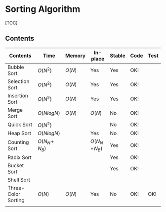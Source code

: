 # Sorting Algorithm



[TOC]



## Contents

| Contents            | Time             | Memory | In-place         | Stable | Code | Test |
| ------------------- | ---------------- | ------ | ---------------- | ------ | ---- | ---- |
| Bubble Sort         | $O(N^2)$         | $O(N)$ | Yes              | Yes    | OK!  |      |
| Selection Sort      | $O(N^2)$         | $O(N)$ | Yes              | Yes    | OK!  |      |
| Insertion Sort      | $O(N^2)$         | $O(N)$ | Yes              | Yes    | OK!  |      |
| Merge Sort          | $O(NlogN)$       | $O(N)$ | $O(N)$           | No     | OK!  |      |
| Quick Sort          | $O(N^2)$         |        |                  | No     | OK!  |      |
| Heap Sort           | $O(NlogN)$       |        | Yes              | No     | OK!  |      |
| Counting Sort       | $O(N_N\!+\!N_B)$ |        | $O(N_N\!+\!N_B)$ | Yes    | OK!  |      |
| Radix Sort          |                  |        |                  | Yes    | OK!  |      |
| Bucket Sort         |                  |        |                  | Yes    | OK!  |      |
| Shell Sort          |                  |        |                  |        |      |      |
| Three-Color Sorting | $O(N)$           | $O(N)$ | Yes              | No     | OK!  | OK!  |
|                     |                  |        |                  |        |      |      |

